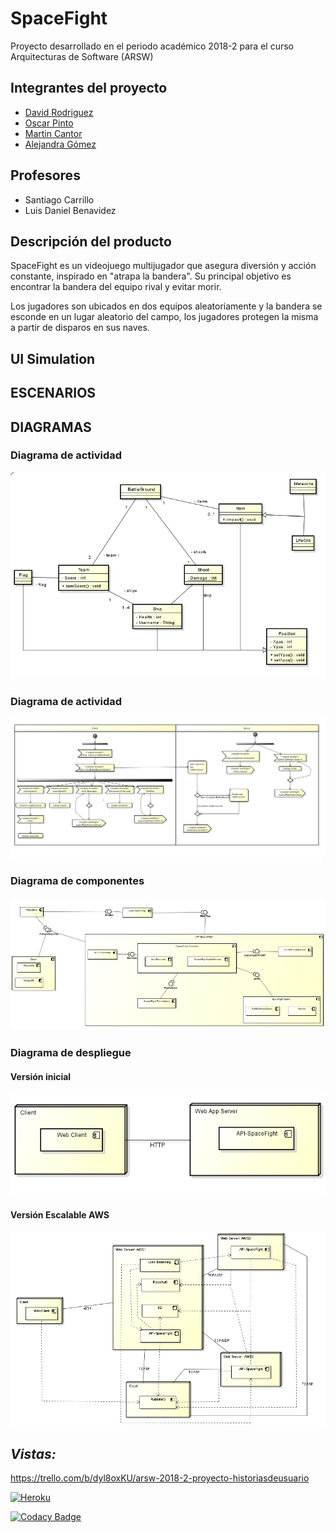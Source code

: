 # SpaceFight

Proyecto desarrollado en el periodo académico 2018-2 para el curso Arquitecturas de Software (ARSW)


## Integrantes del proyecto
  - [David Rodriguez][david]
  - [Oscar Pinto][oscar]
  - [Martin Cantor][martin]
  - [Alejandra Gómez][alejandra]

## Profesores
  - Santiago Carrillo 
  - Luis Daniel Benavidez

## Descripción del producto
SpaceFight es un videojuego multijugador que asegura diversión y acción constante, inspirado en "atrapa la bandera". Su principal objetivo es encontrar la bandera del equipo rival y evitar morir.

Los jugadores son ubicados en dos equipos aleatoriamente y la bandera se esconde en un lugar aleatorio del campo, los jugadores protegen la misma a partir de disparos en sus naves.

## UI Simulation

## ESCENARIOS

## DIAGRAMAS

### Diagrama de actividad
![](img/class.PNG)

### Diagrama de actividad
![](img/activity.PNG)

### Diagrama de componentes
![](img/component.PNG)

### Diagrama de despliegue

#### Versión inicial
![](img/deployment1.PNG)

#### Versión Escalable AWS
![](img/deployment2.PNG)

*_Vistas:_*
------- 
https://trello.com/b/dyl8oxKU/arsw-2018-2-proyecto-historiasdeusuario

[![Heroku](https://wmpics.pics/di-NNAT.png)](https://spacefightarsw.herokuapp.com/)

[![Codacy Badge](https://api.codacy.com/project/badge/Grade/f029a69aeddb43498fe1a9a01dcd6434)](https://www.codacy.com/app/alejaags/SpaceFight?utm_source=github.com&amp;utm_medium=referral&amp;utm_content=ARSW-Proyecto-SpaceFight/SpaceFight&amp;utm_campaign=Badge_Grade)


   [david]: <https://github.com/davd62133>
   [oscar]: <https://github.com/TheBaphomet666>
   [martin]: <https://github.com/Martin9958>
   [alejandra]: <https://github.com/alejaags>
